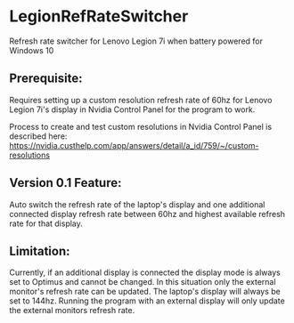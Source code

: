 # LegionRefRateSwitcher
Refresh rate switcher for Lenovo Legion 7i when battery powered for Windows 10

## Prerequisite:

Requires setting up a custom resolution refresh rate of 60hz for Lenovo Legion 7i's display in Nvidia Control Panel for the program to work.

Process to create and test custom resolutions in Nvidia Control Panel is described here: https://nvidia.custhelp.com/app/answers/detail/a_id/759/~/custom-resolutions

## Version 0.1 Feature: 

Auto switch the refresh rate of the laptop's display and one additional connected display refresh rate between 60hz and highest available refresh rate for that display.

## Limitation:
Currently, if an additional display is connected the display mode is always set to Optimus and cannot be changed. In this situation only the external monitor's refresh rate can be updated. The laptop's display will always be set to 144hz. Running the program with an external display will only update the external monitors refresh rate.


